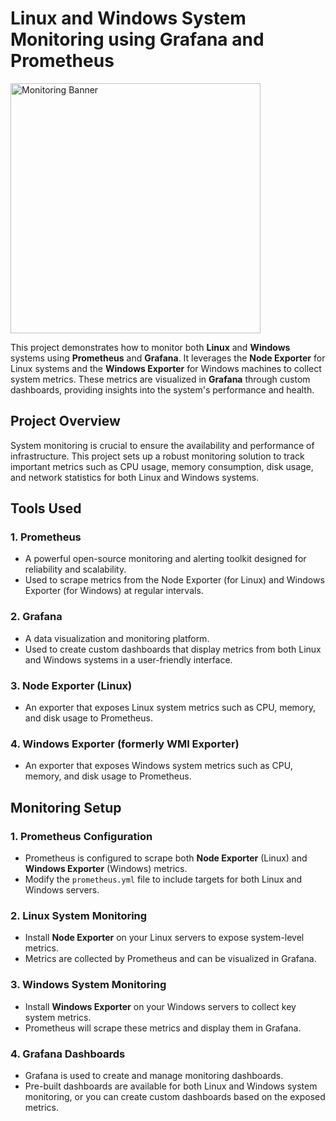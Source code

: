 # Linux and Windows System Monitoring using Grafana and Prometheus

<img align="left" src="https://uptimerobot.com/blog/wp-content/uploads/2024/05/opensourcewebsitemonitoring.webp" alt="Monitoring Banner" width="400"/>

<br clear="left"/>

This project demonstrates how to monitor both **Linux** and **Windows** systems using **Prometheus** and **Grafana**. It leverages the **Node Exporter** for Linux systems and the **Windows Exporter** for Windows machines to collect system metrics. These metrics are visualized in **Grafana** through custom dashboards, providing insights into the system's performance and health.

## Project Overview

System monitoring is crucial to ensure the availability and performance of infrastructure. This project sets up a robust monitoring solution to track important metrics such as CPU usage, memory consumption, disk usage, and network statistics for both Linux and Windows systems.

## Tools Used

### 1. **Prometheus**
   - A powerful open-source monitoring and alerting toolkit designed for reliability and scalability.
   - Used to scrape metrics from the Node Exporter (for Linux) and Windows Exporter (for Windows) at regular intervals.

### 2. **Grafana**
   - A data visualization and monitoring platform.
   - Used to create custom dashboards that display metrics from both Linux and Windows systems in a user-friendly interface.

### 3. **Node Exporter (Linux)**
   - An exporter that exposes Linux system metrics such as CPU, memory, and disk usage to Prometheus.

### 4. **Windows Exporter (formerly WMI Exporter)**
   - An exporter that exposes Windows system metrics such as CPU, memory, and disk usage to Prometheus.

## Monitoring Setup

### 1. **Prometheus Configuration**
   - Prometheus is configured to scrape both **Node Exporter** (Linux) and **Windows Exporter** (Windows) metrics.
   - Modify the `prometheus.yml` file to include targets for both Linux and Windows servers.

### 2. **Linux System Monitoring**
   - Install **Node Exporter** on your Linux servers to expose system-level metrics.
   - Metrics are collected by Prometheus and can be visualized in Grafana.

### 3. **Windows System Monitoring**
   - Install **Windows Exporter** on your Windows servers to collect key system metrics.
   - Prometheus will scrape these metrics and display them in Grafana.

### 4. **Grafana Dashboards**
   - Grafana is used to create and manage monitoring dashboards.
   - Pre-built dashboards are available for both Linux and Windows system monitoring, or you can create custom dashboards based on the exposed metrics.

